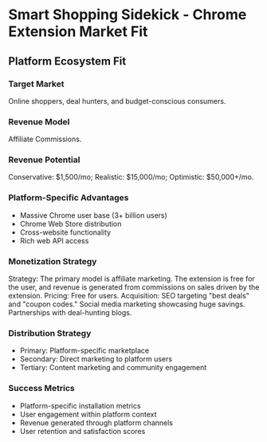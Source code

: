 # Smart Shopping Sidekick - Chrome Extension Market Fit

## Platform Ecosystem Fit

### Target Market
Online shoppers, deal hunters, and budget-conscious consumers.

### Revenue Model
Affiliate Commissions.

### Revenue Potential
Conservative: $1,500/mo; Realistic: $15,000/mo; Optimistic: $50,000+/mo.

### Platform-Specific Advantages
- Massive Chrome user base (3+ billion users)
- Chrome Web Store distribution
- Cross-website functionality
- Rich web API access

### Monetization Strategy
Strategy: The primary model is affiliate marketing. The extension is free for the user, and revenue is generated from commissions on sales driven by the extension. Pricing: Free for users. Acquisition: SEO targeting "best deals" and "coupon codes." Social media marketing showcasing huge savings. Partnerships with deal-hunting blogs.

### Distribution Strategy
- Primary: Platform-specific marketplace
- Secondary: Direct marketing to platform users
- Tertiary: Content marketing and community engagement

### Success Metrics
- Platform-specific installation metrics
- User engagement within platform context
- Revenue generated through platform channels
- User retention and satisfaction scores
